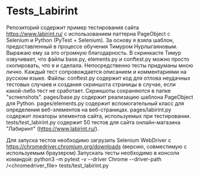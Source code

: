 # Tests_Labirint
Репозиторий содержит пример тестирования сайта https://www.labirint.ru/ с использованием паттерна PageObject с Selenium и Python (PyTest + Selenium).
За основу я взяла шаблон, предоставленный в процессе обучения Тимуром Нурлыгаяновым. Выражаю ему за это огромную благодарность. 
В скринкасте Тимур озвучивает, что файлы base.py, elements.py и conftest.py можно просто скопировать, что я и сделала. 
Непосредственно тесты придуманы мною лично.
Каждый тест сопровождается описанием и комментариями на русском языке.
Файлы:
conftest.py содержит код для отлова неудачных тестовых случаев и создания скриншота страницы в случае, если какой-либо тест не сработает. Скриншоты сохраняются в папке "screenshots".
pages/base.py содержит реализацию шаблона PageObject для Python.
pages/elements.py содержит вспомогательный класс для определения веб-элементов на веб-страницах.
pages/labirint.py содержит локаторы элементов сайта, используемых при тестировании. 
tests/test_labirint.py содержит 50 тестов для сайта онлайн-магазина "Лабиринт" (https://www.labirint.ru/).

Для запуска тестов необходимо загрузить Selenium WebDriver с https://chromedriver.chromium.org/downloads (версию, совместимую с используемым браузером)
Запускать тесты необходимо в консоли командой:
python3 -m pytest -v --driver Chrome --driver-path /<chromedriver_file>  tests/test_labirint.py